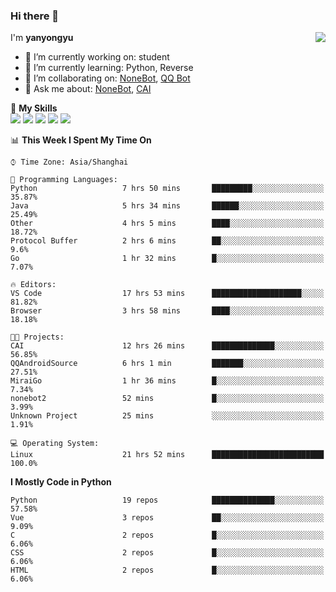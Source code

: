 ### Hi there 👋

<a href="#">
  <img align="right" src="https://github-readme-stats.vercel.app/api?username=yanyongyu&count_private=true&show_icons=true&bg_color=15,f2f7fd,E0EAFC" />
</a>

I'm **yanyongyu**

- 🔭 I’m currently working on: student
- 🌱 I’m currently learning: Python, Reverse
- 👯 I’m collaborating on: [NoneBot](https://github.com/nonebot), [QQ Bot](https://github.com/Mrs4s/go-cqhttp)
- 💬 Ask me about: [NoneBot](https://github.com/nonebot), [CAI](https://github.com/cscs181/CAI)

🌟 **My Skills**  
![](https://img.shields.io/badge/-Python-3e74a2?style=flat-square&logo=Python&logoColor=fff)
![](https://img.shields.io/badge/-Vue-4fc08d?style=flat-square&logo=Vue.js&logoColor=fff)
![](https://img.shields.io/badge/-Node.js-339933?style=flat-square&logo=Node.js&logoColor=fff)
![](https://img.shields.io/badge/-Docker-2496ED?style=flat-square&logo=Docker&logoColor=fff)
![](https://img.shields.io/badge/-Linux-000000?style=flat-square&logo=Linux&logoColor=fff)

<!--START_SECTION:waka-->
📊 **This Week I Spent My Time On** 

```text
⌚︎ Time Zone: Asia/Shanghai

💬 Programming Languages: 
Python                   7 hrs 50 mins       █████████░░░░░░░░░░░░░░░░   35.87% 
Java                     5 hrs 34 mins       ██████░░░░░░░░░░░░░░░░░░░   25.49% 
Other                    4 hrs 5 mins        ████░░░░░░░░░░░░░░░░░░░░░   18.72% 
Protocol Buffer          2 hrs 6 mins        ██░░░░░░░░░░░░░░░░░░░░░░░   9.6% 
Go                       1 hr 32 mins        █░░░░░░░░░░░░░░░░░░░░░░░░   7.07%

🔥 Editors: 
VS Code                  17 hrs 53 mins      ████████████████████░░░░░   81.82% 
Browser                  3 hrs 58 mins       ████░░░░░░░░░░░░░░░░░░░░░   18.18%

🐱‍💻 Projects: 
CAI                      12 hrs 26 mins      ██████████████░░░░░░░░░░░   56.85% 
QQAndroidSource          6 hrs 1 min         ███████░░░░░░░░░░░░░░░░░░   27.51% 
MiraiGo                  1 hr 36 mins        █░░░░░░░░░░░░░░░░░░░░░░░░   7.34% 
nonebot2                 52 mins             █░░░░░░░░░░░░░░░░░░░░░░░░   3.99% 
Unknown Project          25 mins             ░░░░░░░░░░░░░░░░░░░░░░░░░   1.91%

💻 Operating System: 
Linux                    21 hrs 52 mins      █████████████████████████   100.0%

```

**I Mostly Code in Python** 

```text
Python                   19 repos            ██████████████░░░░░░░░░░░   57.58% 
Vue                      3 repos             ██░░░░░░░░░░░░░░░░░░░░░░░   9.09% 
C                        2 repos             █░░░░░░░░░░░░░░░░░░░░░░░░   6.06% 
CSS                      2 repos             █░░░░░░░░░░░░░░░░░░░░░░░░   6.06% 
HTML                     2 repos             █░░░░░░░░░░░░░░░░░░░░░░░░   6.06%

```



<!--END_SECTION:waka-->
